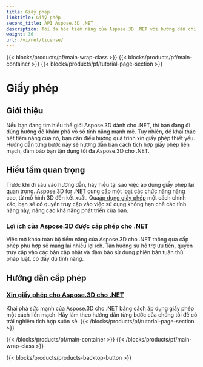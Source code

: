 ```yaml
---
title: Giấy phép
linktitle: Giấy phép
second_title: API Aspose.3D .NET
description: Tối đa hóa tiềm năng của Aspose.3D .NET với hướng dẫn chi tiết của chúng tôi về cách áp dụng giấy phép. Đảm bảo quá trình tích hợp liền mạch và mở khóa các tính năng mạnh mẽ của nó.
weight: 36
url: /vi/net/license/
---
```


{{< blocks/products/pf/main-wrap-class >}}
{{< blocks/products/pf/main-container >}}
{{< blocks/products/pf/tutorial-page-section >}}

# Giấy phép

## Giới thiệu

Nếu bạn đang tìm hiểu thế giới Aspose.3D dành cho .NET, thì bạn đang đi đúng hướng để khám phá vô số tính năng mạnh mẽ. Tuy nhiên, để khai thác hết tiềm năng của nó, bạn cần điều hướng quá trình xin giấy phép thiết yếu. Hướng dẫn từng bước này sẽ hướng dẫn bạn cách tích hợp giấy phép liền mạch, đảm bảo bạn tận dụng tối đa Aspose.3D cho .NET.

## Hiểu tầm quan trọng

 Trước khi đi sâu vào hướng dẫn, hãy hiểu tại sao việc áp dụng giấy phép lại quan trọng. Aspose.3D for .NET cung cấp một loạt các chức năng nâng cao, từ mô hình 3D đến kết xuất. Qua[áp dụng giấy phép](./apply-license/) một cách chính xác, bạn sẽ có quyền truy cập vào việc sử dụng không hạn chế các tính năng này, nâng cao khả năng phát triển của bạn.

### Lợi ích của Aspose.3D được cấp phép cho .NET

Việc mở khóa toàn bộ tiềm năng của Aspose.3D cho .NET thông qua cấp phép phù hợp sẽ mang lại nhiều lợi ích. Tận hưởng sự hỗ trợ ưu tiên, quyền truy cập vào các bản cập nhật và đảm bảo sử dụng phiên bản tuân thủ pháp luật, có đầy đủ tính năng.

## Hướng dẫn cấp phép
### [Xin giấy phép cho Aspose.3D cho .NET](./apply-license/)
Khai phá sức mạnh của Aspose.3D cho .NET bằng cách áp dụng giấy phép một cách liền mạch. Hãy làm theo hướng dẫn từng bước của chúng tôi để có trải nghiệm tích hợp suôn sẻ.
{{< /blocks/products/pf/tutorial-page-section >}}

{{< /blocks/products/pf/main-container >}}
{{< /blocks/products/pf/main-wrap-class >}}

{{< blocks/products/products-backtop-button >}}
